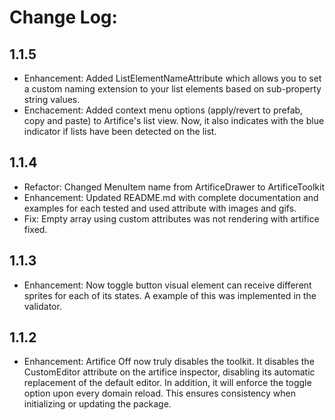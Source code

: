 # Change Log:

## 1.1.5
 - Enhancement: Added ListElementNameAttribute which allows you to set a custom naming extension to your list elements based on sub-property string values.
 - Enchacement: Added context menu options (apply/revert to prefab, copy and paste) to Artifice's list view. Now, it also indicates with the blue indicator if lists have been detected on the list.

## 1.1.4
 - Refactor: Changed MenuItem name from ArtificeDrawer to ArtificeToolkit
 - Enhancement: Updated README.md with complete documentation and examples for each tested and used attribute with images and gifs.
 - Fix: Empty array using custom attributes was not rendering with artifice fixed.

## 1.1.3

- Enhancement: Now toggle button visual element can receive different sprites for each of its states. A example of this was implemented in the validator.

## 1.1.2

- Enhancement: Artifice Off now truly disables the toolkit. It disables the CustomEditor attribute on the artifice inspector, disabling its automatic replacement of the default editor. In addition, it will enforce the toggle option upon every domain reload. This ensures consistency when initializing or updating the package.